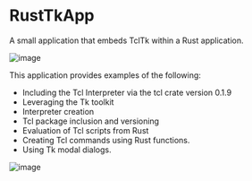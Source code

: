 # RustTkApp
A small application that embeds TclTk within a Rust application.

![image](https://github.com/user-attachments/assets/1f8b23cf-b1f2-4022-a2c8-97fea5491891)

This application provides examples of the following:

- Including the Tcl Interpreter via the tcl crate version 0.1.9
- Leveraging the Tk toolkit
- Interpreter creation
- Tcl package inclusion and versioning
- Evaluation of Tcl scripts from Rust
- Creating Tcl commands using Rust functions.
- Using Tk modal dialogs.

![image](https://github.com/user-attachments/assets/ef38523c-3f24-4c07-b7de-d21f7adce570)
